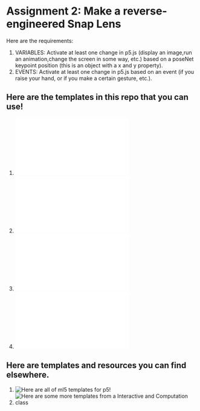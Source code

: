 # Assignment 2: Make a reverse-engineered Snap Lens

Here are the requirements: 

1. VARIABLES: Activate at least one change in p5.js (display an image,run an animation,change the screen in some way, etc.) based on a poseNet keypoint position (this is an object with a x and y property).
2. EVENTS: Activate at least one change in p5.js based on an event (if you raise your hand, or if you make a certain gesture, etc.). 

## Here are the templates in this repo that you can use!

1. ![Nose Brush using PoseNet](./script_nosebrush.js)
2. ![Body Lens using PoseNet](./script_posenet.js)
3. ![Face Lens using Face API](./script_faceapi.js)
4. ![Face Lens using Face Mesh](./script_facemesh.js)

## Here are templates and resources you can find elsewhere.
1. ![Here are all of ml5 templates for p5!](https://editor.p5js.org/ml5/sketches)
2. ![Here are some more templates from a Interactive and Computation class](http://cmuems.com/2018/60212f/deliverables/5-due-10-12/templates/)
